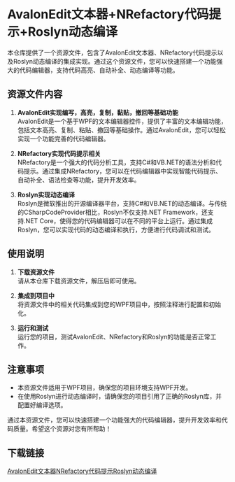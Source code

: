 # AvalonEdit文本器+NRefactory代码提示+Roslyn动态编译

本仓库提供了一个资源文件，包含了AvalonEdit文本器、NRefactory代码提示以及Roslyn动态编译的集成实现。通过这个资源文件，您可以快速搭建一个功能强大的代码编辑器，支持代码高亮、自动补全、动态编译等功能。

## 资源文件内容

1. **AvalonEdit实现编写，高亮，复制，黏贴，撤回等基础功能**  
   AvalonEdit是一个基于WPF的文本编辑器控件，提供了丰富的文本编辑功能，包括文本高亮、复制、粘贴、撤回等基础操作。通过AvalonEdit，您可以轻松实现一个功能完善的代码编辑器。

2. **NRefactory实现代码提示相关**  
   NRefactory是一个强大的代码分析工具，支持C#和VB.NET的语法分析和代码提示。通过集成NRefactory，您可以在代码编辑器中实现智能代码提示、自动补全、语法检查等功能，提升开发效率。

3. **Roslyn实现动态编译**  
   Roslyn是微软推出的开源编译器平台，支持C#和VB.NET的动态编译。与传统的CSharpCodeProvider相比，Roslyn不仅支持.NET Framework，还支持.NET Core，使得您的代码编辑器可以在不同的平台上运行。通过集成Roslyn，您可以实现代码的动态编译和执行，方便进行代码调试和测试。

## 使用说明

1. **下载资源文件**  
   请从本仓库下载资源文件，解压后即可使用。

2. **集成到项目中**  
   将资源文件中的相关代码集成到您的WPF项目中，按照注释进行配置和初始化。

3. **运行和测试**  
   运行您的项目，测试AvalonEdit、NRefactory和Roslyn的功能是否正常工作。

## 注意事项

- 本资源文件适用于WPF项目，确保您的项目环境支持WPF开发。
- 在使用Roslyn进行动态编译时，请确保您的项目引用了正确的Roslyn库，并配置好编译选项。

通过本资源文件，您可以快速搭建一个功能强大的代码编辑器，提升开发效率和代码质量。希望这个资源对您有所帮助！

## 下载链接

[AvalonEdit文本器NRefactory代码提示Roslyn动态编译](https://pan.quark.cn/s/f74e6931df58)